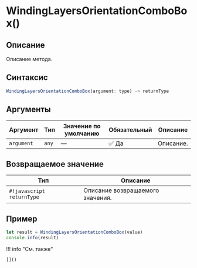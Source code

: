 # WindingLayersOrientationComboBox()

## Описание
Описание метода.

## Синтаксис
```javascript
WindingLayersOrientationComboBox(argument: type) -> returnType
```

## Аргументы
| Аргумент        | Тип            | Значение по умолчанию | Обязательный | Описание                          |
|-----------------|------------------|------------------------|--------------|-----------------------------------|
| `argument`        | `any`   | —                      | :white_check_mark: Да         | Описание.    |

## Возвращаемое значение
| Тип     | Описание                                                                 |
|---------|--------------------------------------------------------------------------|
| `#!javascript returnType`  | Описание возвращаемого значения. |

## Пример
```javascript linenums="1"
let result = WindingLayersOrientationComboBox(value)
console.info(result)
```

!!! info "См. также"

    []()

